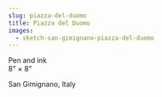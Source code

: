 ```yaml
---
slug: piazza-del-duomo
title: Piazza del Duomo
images:
  - sketch-san-gimignano-piazza-del-duomo
---
```

Pen and ink  
8" × 8"

San Gimignano, Italy
